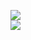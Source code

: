[![](https://img.shields.io/badge/Made%20With-Github%20Spray-lightgrey.svg?style=for-the-badge&logo=github)](https://github.com/Annihil/github-spray#11378)  
[![](https://i.imgur.com/2DrTn0Z.gif)](https://github.com/Annihil/github-spray)
